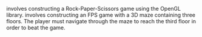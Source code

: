 <ask1> involves constructing a Rock-Paper-Scissors game using the OpenGL library.
<ask2> involves constructing an FPS game with a 3D maze containing three floors. The player must navigate through the maze to reach the third floor in order to beat the game.
